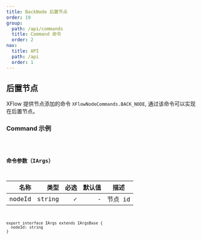 ```yaml
---
title: BackNode 后置节点
order: 19
group:
  path: /api/commands
  title: Command 命令
  order: 2
nav:
  title: API
  path: /api
  order: 1
---
```


## 后置节点

XFlow 提供节点添加的命令 `XFlowNodeCommands.BACK_NODE`, 通过该命令可以实现在后置节点。

### Command 示例

<code src="./demos/index.tsx" classname="cmd-demo" />

### 命令参数（IArgs）

|   名称 |   类型 | 必选 | 默认值 | 描述    |
| -----: | -----: | ---: | -----: | ------- |
| nodeId | string |    ✓ |      - | 节点 id |

```tsx | pure
export interface IArgs extends IArgsBase {
  nodeId: string
}
```
